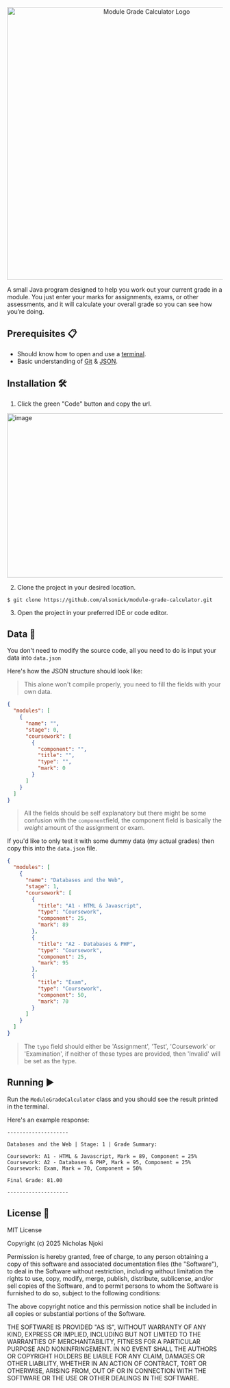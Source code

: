 <div align="center">
  <img width="636" height="636" alt="Module Grade Calculator Logo" src="https://github.com/user-attachments/assets/f0f30ade-b72e-4a83-a103-0a02761c7e11" />
</div>

A small Java program designed to help you work out your current grade in a module. You just enter your marks for assignments, exams, or other assessments, and it will calculate your overall grade so you can see how you’re doing.

## Prerequisites 📋

- Should know how to open and use a [terminal](https://en.wikipedia.org/wiki/Computer_terminal).
- Basic understanding of [Git](https://git-scm.com/) & [JSON](https://www.json.org/json-en.html).

## Installation 🛠️

1. Click the green "Code" button and copy the url.

<img width="505" height="383" alt="image" src="https://github.com/user-attachments/assets/d064b539-b1f6-49e0-b541-b9ad946c66a1" />


2. Clone the project in your desired location.

```
$ git clone https://github.com/alsonick/module-grade-calculator.git
```

3. Open the project in your preferred IDE or code editor.

## Data 💾

You don't need to modify the source code, all you need to do is input your data into `data.json`

Here's how the JSON structure should look like:

> This alone won't compile properly, you need to fill the fields with your own data.

```json
{
  "modules": [
    {
      "name": "",
      "stage": 0,
      "coursework": [
        {
          "component": "",
          "title": "",
          "type": "",
          "mark": 0
        }
      ]
    }
  ]
}
```

> All the fields should be self explanatory but there might be some confusion with the `component`field, the component field is basically the _weight_ amount of the assignment or exam.

If you'd like to only test it with some dummy data (my actual grades) then copy this into the `data.json` file.

```json
{
  "modules": [
    {
      "name": "Databases and the Web",
      "stage": 1,
      "coursework": [
        {
          "title": "A1 - HTML & Javascript",
          "type": "Coursework",
          "component": 25,
          "mark": 89
        },
        {
          "title": "A2 - Databases & PHP",
          "type": "Coursework",
          "component": 25,
          "mark": 95
        },
        {
          "title": "Exam",
          "type": "Coursework",
          "component": 50,
          "mark": 70
        }
      ]
    }
  ]
}
```

> The `type` field should either be 'Assignment', 'Test', 'Coursework' or 'Examination', if neither of these types are provided, then 'Invalid' will be set as the type.

## Running ▶️

Run the `ModuleGradeCalculator` class and you should see the result printed in the terminal.

Here's an example response:

```
--------------------

Databases and the Web | Stage: 1 | Grade Summary:

Coursework: A1 - HTML & Javascript, Mark = 89, Component = 25%
Coursework: A2 - Databases & PHP, Mark = 95, Component = 25%
Coursework: Exam, Mark = 70, Component = 50%

Final Grade: 81.00

--------------------
```

## License 📜

MIT License

Copyright (c) 2025 Nicholas Njoki

Permission is hereby granted, free of charge, to any person obtaining a copy
of this software and associated documentation files (the "Software"), to deal
in the Software without restriction, including without limitation the rights
to use, copy, modify, merge, publish, distribute, sublicense, and/or sell
copies of the Software, and to permit persons to whom the Software is
furnished to do so, subject to the following conditions:

The above copyright notice and this permission notice shall be included in all
copies or substantial portions of the Software.

THE SOFTWARE IS PROVIDED "AS IS", WITHOUT WARRANTY OF ANY KIND, EXPRESS OR
IMPLIED, INCLUDING BUT NOT LIMITED TO THE WARRANTIES OF MERCHANTABILITY,
FITNESS FOR A PARTICULAR PURPOSE AND NONINFRINGEMENT. IN NO EVENT SHALL THE
AUTHORS OR COPYRIGHT HOLDERS BE LIABLE FOR ANY CLAIM, DAMAGES OR OTHER
LIABILITY, WHETHER IN AN ACTION OF CONTRACT, TORT OR OTHERWISE, ARISING FROM,
OUT OF OR IN CONNECTION WITH THE SOFTWARE OR THE USE OR OTHER DEALINGS IN THE
SOFTWARE.
